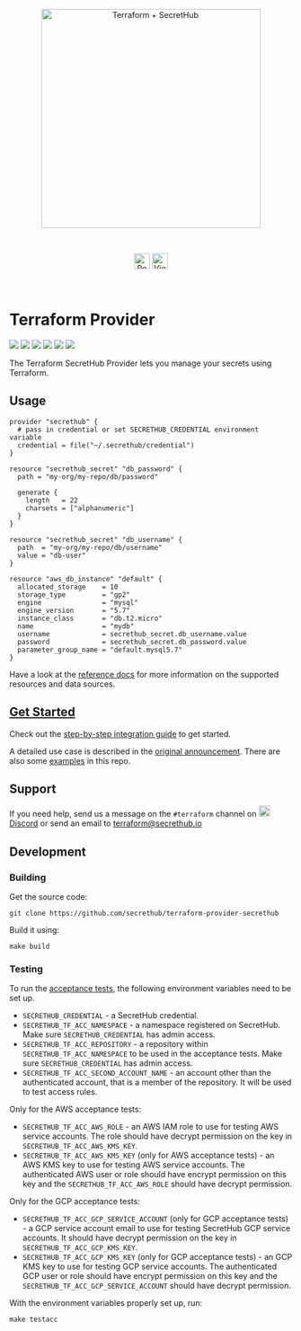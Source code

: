 <p align="center">
  <img src="https://secrethub.io/img/integrations/terraform/github-banner.png?v1" alt="Terraform + SecretHub" width="390">
</p>
<br/>

<p align="center">
  <a href="https://secrethub.io/blog/secret-management-for-terraform/"><img alt="Read blog post" src="https://secrethub.io/img/buttons/github/read-blog-post.png?v1" height="28" /></a>
  <a href="https://secrethub.io/docs/guides/terraform/"><img alt="View docs" src="https://secrethub.io/img/buttons/github/view-docs.png?v2" height="28" /></a>
</p>
<br/>

# Terraform Provider

[![](https://godoc.org/github.com/secrethub/terraform-provider-secrethub?status.svg)][godoc]
[![](https://circleci.com/gh/secrethub/terraform-provider-secrethub.svg?style=shield)][circleci]
[![](https://goreportcard.com/badge/github.com/secrethub/terraform-provider-secrethub)][goreportcard]
[![]( https://img.shields.io/github/release/secrethub/terraform-provider-secrethub.svg)][latest-version]
[![](https://img.shields.io/badge/chat-on%20discord-7289da.svg?logo=discord)][discord]
[![](https://cdn.rawgit.com/sindresorhus/awesome/d7305f38d29fed78fa85652e3a63e154dd8e8829/media/badge.svg)](https://github.com/shuaibiyy/awesome-terraform)

The Terraform SecretHub Provider lets you manage your secrets using Terraform.

## Usage

```hcl
provider "secrethub" {
  # pass in credential or set SECRETHUB_CREDENTIAL environment variable
  credential = file("~/.secrethub/credential")
}

resource "secrethub_secret" "db_password" {
  path = "my-org/my-repo/db/password"

  generate {
    length   = 22
    charsets = ["alphanumeric"]
  }
}

resource "secrethub_secret" "db_username" {
  path  = "my-org/my-repo/db/username"
  value = "db-user"
}

resource "aws_db_instance" "default" {
  allocated_storage    = 10
  storage_type         = "gp2"
  engine               = "mysql"
  engine_version       = "5.7"
  instance_class       = "db.t2.micro"
  name                 = "mydb"
  username             = secrethub_secret.db_username.value
  password             = secrethub_secret.db_password.value
  parameter_group_name = "default.mysql5.7"
}
```

Have a look at the [reference docs](https://secrethub.io/docs/reference/terraform/) for more information on the supported resources and data sources.

## [Get Started]((https://secrethub.io/docs/terraform/))

Check out the [step-by-step integration guide](https://secrethub.io/docs/terraform/) to get started.

A detailed use case is described in the [original announcement](https://secrethub.io/blog/secret-management-for-terraform/).
There are also some [examples](/examples) in this repo.

## Support

If you need help, send us a message on the `#terraform` channel on [<img src="https://discordapp.com/assets/2c21aeda16de354ba5334551a883b481.png" alt="Discord" width="20px"> Discord](https://discord.gg/wcxV5RD) or send an email to [terraform@secrethub.io](mailto:terraform@secrethub.io)

## Development

### Building

Get the source code:

```
git clone https://github.com/secrethub/terraform-provider-secrethub
```

Build it using:

```
make build
```

### Testing

To run the [acceptance tests](https://www.terraform.io/docs/extend/testing/acceptance-tests/index.html), the following environment variables need to be set up.

* `SECRETHUB_CREDENTIAL` - a SecretHub credential.
* `SECRETHUB_TF_ACC_NAMESPACE` - a namespace registered on SecretHub. Make sure `SECRETHUB_CREDENTIAL` has admin access.
* `SECRETHUB_TF_ACC_REPOSITORY` - a repository within `SECRETHUB_TF_ACC_NAMESPACE` to be used in the acceptance tests. Make sure `SECRETHUB_CREDENTIAL` has admin access.
* `SECRETHUB_TF_ACC_SECOND_ACCOUNT_NAME` - an account other than the authenticated account, that is a member of the repository. It will be used to test access rules.

Only for the AWS acceptance tests:

* `SECRETHUB_TF_ACC_AWS_ROLE` - an AWS IAM role to use for testing AWS service accounts. The role should have decrypt permission on the key in `SECRETHUB_TF_ACC_AWS_KMS_KEY`.
* `SECRETHUB_TF_ACC_AWS_KMS_KEY` (only for AWS acceptance tests) - an AWS KMS key to use for testing AWS service accounts. The authenticated AWS user or role should have encrypt permission on this key and the `SECRETHUB_TF_ACC_AWS_ROLE` should have decrypt permission.

Only for the GCP acceptance tests:

* `SECRETHUB_TF_ACC_GCP_SERVICE_ACCOUNT` (only for GCP acceptance tests) - a GCP service account email to use for testing SecretHub GCP service accounts. It should have decrypt permission on the key in `SECRETHUB_TF_ACC_GCP_KMS_KEY`.
* `SECRETHUB_TF_ACC_GCP_KMS_KEY` (only for GCP acceptance tests) - an GCP KMS key to use for testing GCP service accounts. The authenticated GCP user or role should have encrypt permission on this key and the `SECRETHUB_TF_ACC_GCP_SERVICE_ACCOUNT` should have decrypt permission.

With the environment variables properly set up, run:

```
make testacc
```
[secrethub]: https://secrethub.io
[godoc]: https://godoc.org/github.com/secrethub/terraform-provider-secrethub
[circleci]: https://circleci.com/gh/secrethub/terraform-provider-secrethub
[discord]: https://discord.gg/wcxV5RD
[latest-version]: https://github.com/secrethub/terraform-provider-secrethub/releases/latest
[goreportcard]: https://goreportcard.com/report/github.com/secrethub/terraform-provider-secrethub
